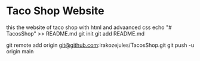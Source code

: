 # Taco Shop Website

this the website of taco shop with html and advaanced css
echo "# TacosShop" >> README.md
git init
git add README.md
 
git remote add origin git@github.com:irakozejules/TacosShop.git
git push -u origin main
